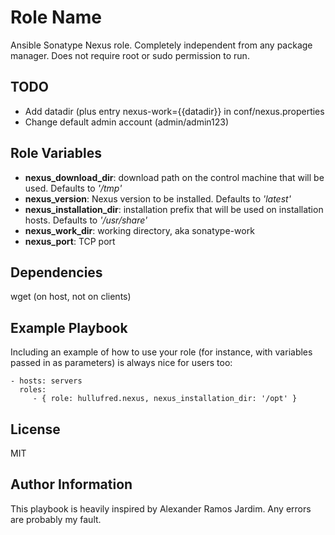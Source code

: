 Role Name
=========

Ansible Sonatype Nexus role. Completely independent from any package manager.
Does not require root or sudo permission to run.

TODO
----
- Add datadir (plus entry nexus-work={{datadir}} in conf/nexus.properties
- Change default admin account (admin/admin123)



Role Variables
--------------

- **nexus_download_dir**: download path on the control machine that will be used. Defaults to *'/tmp'*
- **nexus_version**: Nexus version to be installed. Defaults to *'latest'*
- **nexus_installation_dir**: installation prefix that will be used on installation hosts. Defaults to *'/usr/share'*
- **nexus_work_dir**: working directory, aka sonatype-work
- **nexus_port**: TCP port

Dependencies
------------

wget (on host, not on clients)

Example Playbook
----------------

Including an example of how to use your role (for instance, with variables passed in as parameters) is always nice for users too:

    - hosts: servers
      roles:
         - { role: hullufred.nexus, nexus_installation_dir: '/opt' }

License
-------

MIT

Author Information
------------------

This playbook is heavily inspired by Alexander Ramos Jardim.
Any errors are probably my fault.

